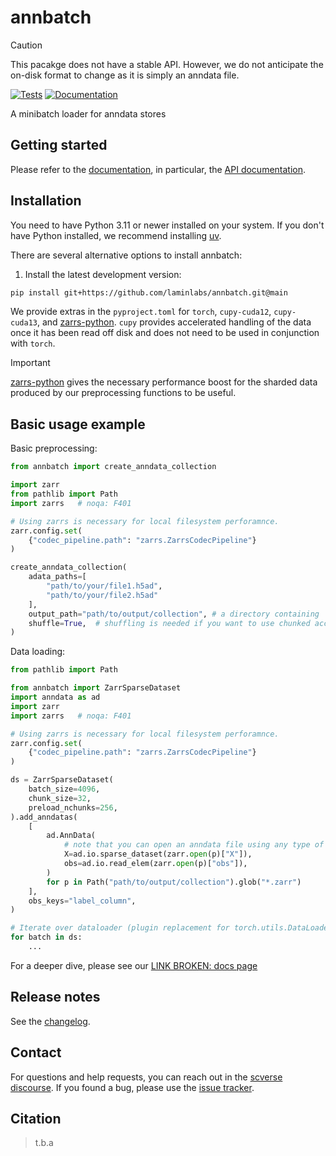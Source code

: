 <!--Links at the top because this document is split for docs home page-->

[uv]: https://github.com/astral-sh/uv

[scverse discourse]: https://discourse.scverse.org/

[issue tracker]: https://github.com/laminlabs/annbatch/issues

[tests]: https://github.com/laminlabs/annbatch/actions/workflows/test.yaml

[documentation]: https://annbatch.readthedocs.io

[changelog]: https://annbatch.readthedocs.io/en/latest/changelog.html

[api documentation]: https://annbatch.readthedocs.io/en/latest/api.html

[pypi]: https://pypi.org/project/annbatch

[zarrs-python]: https://zarrs-python.readthedocs.io/

# annbatch

> [!CAUTION]
> This pacakge does not have a stable API.  However, we do not anticipate the on-disk format to change as it is simply an anndata file.

[![Tests][badge-tests]][tests]
[![Documentation][badge-docs]][documentation]

[badge-tests]: https://img.shields.io/github/actions/workflow/status/laminlabs/annbatch/test.yaml?branch=main

[badge-docs]: https://img.shields.io/readthedocs/annbatch

A minibatch loader for anndata stores

## Getting started

Please refer to the [documentation][],
in particular, the [API documentation][].

## Installation

You need to have Python 3.11 or newer installed on your system.
If you don't have Python installed, we recommend installing [uv][].

There are several alternative options to install annbatch:

<!--
1) Install the latest release of `annbatch` from [PyPI][]:

```bash
pip install annbatch
```
-->

1. Install the latest development version:

```bash
pip install git+https://github.com/laminlabs/annbatch.git@main
```

We provide extras in the `pyproject.toml` for `torch`, `cupy-cuda12`, `cupy-cuda13`, and [zarrs-python][].
`cupy` provides accelerated handling of the data once it has been read off disk and does not need to be used in conjunction with `torch`.
> [!IMPORTANT]
> [zarrs-python][] gives the necessary performance boost for the sharded data produced by our preprocessing functions to be useful.

## Basic usage example

Basic preprocessing:
```python
from annbatch import create_anndata_collection

import zarr
from pathlib import Path
import zarrs   # noqa: F401

# Using zarrs is necessary for local filesystem perforamnce.
zarr.config.set(
    {"codec_pipeline.path": "zarrs.ZarrsCodecPipeline"}
)

create_anndata_collection(
    adata_paths=[
        "path/to/your/file1.h5ad",
        "path/to/your/file2.h5ad"
    ],
    output_path="path/to/output/collection", # a directory containing `dataset_{i}.zarr`
    shuffle=True,  # shuffling is needed if you want to use chunked access
)
```

Data loading:

```python
from pathlib import Path

from annbatch import ZarrSparseDataset
import anndata as ad
import zarr
import zarrs   # noqa: F401

# Using zarrs is necessary for local filesystem perforamnce.
zarr.config.set(
    {"codec_pipeline.path": "zarrs.ZarrsCodecPipeline"}
)

ds = ZarrSparseDataset(
    batch_size=4096,
    chunk_size=32,
    preload_nchunks=256,
).add_anndatas(
    [
        ad.AnnData(
            # note that you can open an anndata file using any type of zarr store
            X=ad.io.sparse_dataset(zarr.open(p)["X"]),
            obs=ad.io.read_elem(zarr.open(p)["obs"]),
        )
        for p in Path("path/to/output/collection").glob("*.zarr")
    ],
    obs_keys="label_column",
)

# Iterate over dataloader (plugin replacement for torch.utils.DataLoader)
for batch in ds:
    ...
```

<!--HEADER-->

For a deeper dive, please see our [LINK BROKEN: docs page](XXXXX)

<!--FOOTER-->
## Release notes

See the [changelog][].

## Contact

For questions and help requests, you can reach out in the [scverse discourse][].
If you found a bug, please use the [issue tracker][].

## Citation

> t.b.a

